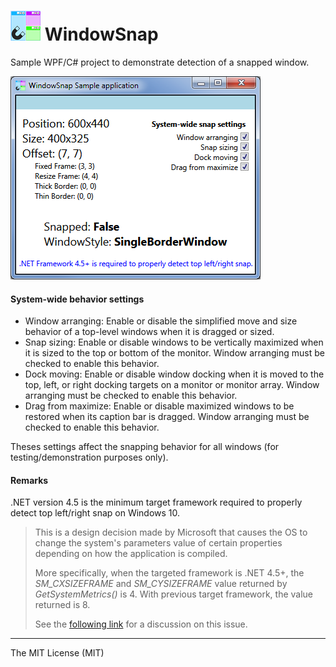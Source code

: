 
![WindowSnap][logo] **WindowSnap**
=======

Sample WPF/C# project to demonstrate detection of a snapped window.

![Sample application preview](https://github.com/spinico/WindowSnap/blob/master/Images/demo.png?raw=true)

#### **System-wide behavior settings**
 - Window arranging: Enable or disable the simplified move and size behavior of a top-level windows when it is dragged or sized.
 - Snap sizing: Enable or disable windows to be vertically maximized when it is sized to the top or bottom of the monitor. Window arranging must be checked to enable this behavior.
 - Dock moving: Enable or disable window docking when it is moved to the top, left, or right docking targets on a monitor or monitor array. Window arranging must be checked to enable this behavior.
 - Drag from maximize: Enable or disable maximized windows to be restored when its caption bar is dragged. Window arranging must be checked to enable this behavior.
 
Theses settings affect the snapping behavior for all windows (for testing/demonstration purposes only).

#### **Remarks**

.NET version 4.5 is the minimum target framework required to properly detect top left/right snap on Windows 10.

> This is a design decision made by Microsoft that causes the OS to change the system's parameters value of certain properties depending on how the application is compiled.
>  
> More specifically, when the targeted framework is .NET 4.5+, the *SM\_CXSIZEFRAME* and *SM\_CYSIZEFRAME* value returned by *GetSystemMetrics()* is 4. With previous target framework, the value returned is 8. 
> 
> See the [following link](https://connect.microsoft.com/VisualStudio/feedback/details/763767/the-systemparameters-windowresizeborderthickness-seems-to-return-incorrect-value "The SystemParameters.WindowResizeBorderThickness seems to return incorrect value") for a discussion on this issue. 

----------
The MIT License (MIT)


[logo]: https://github.com/spinico/WindowSnap/blob/master/Images/logo.png?raw=true "WindowSnap"